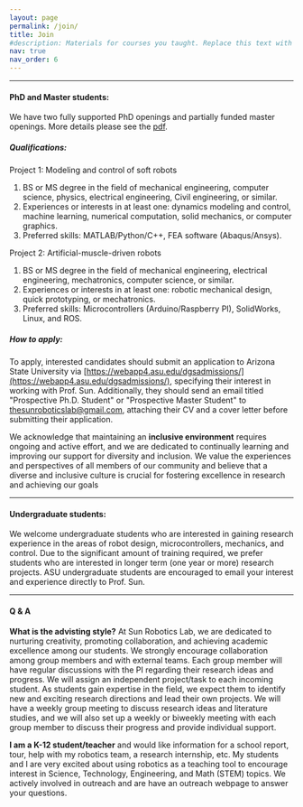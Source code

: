 ```yaml
---
layout: page
permalink: /join/
title: Join
#description: Materials for courses you taught. Replace this text with your description.
nav: true
nav_order: 6
---
```


---
#### PhD and Master students:

We have two fully supported PhD openings and partially funded master openings. More details please see the [pdf]({{site.baseurl}}/assets/pdf/PhD_opening_ASU_Sun_Robotics_Lab.pdf). 


##### Qualifications:
Project 1: Modeling and control of soft robots
1. BS or MS degree in the field of mechanical engineering, computer science, physics, electrical engineering, Civil engineering, or similar.
2. Experiences or interests in at least one: dynamics modeling and control, machine learning, numerical computation, solid mechanics, or computer graphics. 
3. Preferred skills: MATLAB/Python/C++, FEA software (Abaqus/Ansys).

Project 2: Artificial-muscle-driven robots
1. BS or MS degree in the field of mechanical engineering, electrical engineering, mechatronics, computer science, or similar.
2. Experiences or interests in at least one: robotic mechanical design, quick prototyping, or mechatronics. 
3. Preferred skills: Microcontrollers (Arduino/Raspberry PI), SolidWorks, Linux, and ROS. 

##### How to apply:
To apply, interested candidates should submit an application to Arizona State University via [https://webapp4.asu.edu/dgsadmissions/](https://webapp4.asu.edu/dgsadmissions/), specifying their interest in working with Prof. Sun. Additionally, they should send an email titled "Prospective Ph.D. Student" or "Prospective Master Student" to thesunroboticslab@gmail.com, attaching their CV and a cover letter before submitting their application. 


We acknowledge that maintaining an __inclusive environment__ requires ongoing and active effort, and we are dedicated to continually learning and improving our support for diversity and inclusion. We value the experiences and perspectives of all members of our community and believe that a diverse and inclusive culture is crucial for fostering excellence in research and achieving our goals

---

#### Undergraduate students:

We welcome undergraduate students who are interested in gaining research experience in the areas of robot design, microcontrollers, mechanics, and control. Due to the significant amount of training required, we prefer students who are interested in longer term (one year or more) research projects.
ASU undergraduate students are encouraged to email your interest and experience directly to Prof. Sun.

---

#### Q & A

__What is the advisting style?__
At Sun Robotics Lab, we are dedicated to nurturing creativity, promoting collaboration, and achieving academic excellence among our students. We strongly encourage collaboration among group members and with external teams. 
Each group member will have regular discussions with the PI regarding their research ideas and progress. We will assign an independent project/task to each incoming student. As students gain expertise in the field, we expect them to identify new and exciting research directions and lead their own projects.
We will have a weekly group meeting to discuss research ideas and literature studies, and we will also set up a weekly or biweekly meeting with each group member to discuss their progress and provide individual support. 



 __I am a K-12 student/teacher__ and would like information for a school report, tour, help with my robotics team, a research internship, etc. My students and I are very excited about using robotics as a teaching tool to encourage interest in Science, Technology, Engineering, and Math (STEM) topics. We actively involved in outreach and are have an outreach webpage to answer your questions.

